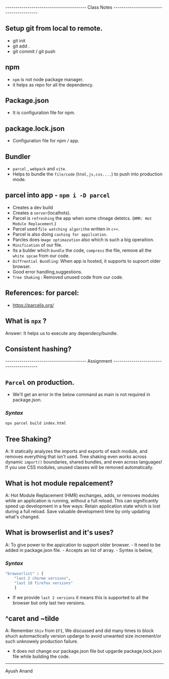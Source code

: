 ---------------------------------------- Class Notes ----------------------------------------

## Setup git from local to remote.
- git init
- git add .
- git commit / git push

## npm
- `npm` is not node package manager.
- it helps as repo for all the dependency.

## Package.json
- It is configuration file for npm.

## package.lock.json
- Configuration file for npm / app.

## Bundler
- `parcel` , `webpack` and `vite`.
- Helps to bundle the `file/code` (`html,js,css....`) to push into production mode.

## parcel into app - `npm i -D parcel`
- Creates a dev build
- Creates a `server`(localhots).
- Parcel is `refreshing` the app when some chnage detetcs. (`HMR: Hot Module Replacement`.)
- Parcel used f`ile watching algorithm` written in `c++`.
- Parcel is also doing `cashing for appilcation`.
- Parcles does i`mage optimazation` also which is such a big operaition.
- `Minification` of our file.
- Its a bulder which `bundle` the code, `compress` the file, remove all the `white spcae` from our code.
- `Diffrential Bundling`: When app is hosted, it supports to supoort older browser.
- Good error handling,suggestions.
- `Tree Shaking` : Removed unused code from our code.

## References: for parcel:
- https://parceljs.org/

## What is `npx` ?
Answer: It helps us to execute any dependecy/bundle.

## Consistent hashing?


---------------------------------------- Assignment ----------------------------------------

## `Parcel` on production.
 - We'll get an error in the below command as main is not required in package.json.
### _Syntax_
```sh
npx parcel build index.html
```

## Tree Shaking?
A: It statically analyzes the imports and exports of each module, and removes everything that isn't used.
Tree shaking even works across dynamic `import()` boundaries, shared bundles, and even across languages! If you use CSS modules, unused classes will be removed automatically.


## What is hot module repalcement?
A: Hot Module Replacement (HMR) exchanges, adds, or removes modules while an application is running, without a full reload. This can significantly speed up development in a few ways: Retain application state which is lost during a full reload. Save valuable development time by only updating what's changed.

## What is browserlist and it's uses?
A: To give power to the appication to support older browser.
    - It need to be added in package.json file.
    - Accepts an list of array.
    - Syntex is below,
### _Syntax_
```sh
"browserlist" : [
    "last 2 chorme versions",
    "last 10 firefox versions"
    ]
```
- If we provide `last 2 versions` it means this is supported to all the browser but only last two versions.

## ^caret and ~tilde
A: Remember `Shiv` from `EFI`, We discussed and did many times to block shuch automactically version updarge to avoid unwanted size increment/or such unknowely production failure.
- It does not change our package.json file but upgarde package,lock.json file while building the code.

----
Ayush Anand
